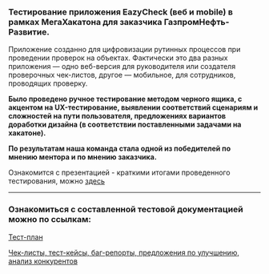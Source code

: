 ### **Тестирование приложения EazyCheck (веб и mobile) в рамках МегаХакатона для заказчика ГазпромНефть-Развитие.**

Приложение созданно для цифровизации  рутинных  процессов  при проведении  проверок  на  объектах.
Фактически это два разных приложения — одно веб-версия для  руководителя  или  создателя проверочных чек-листов, другое —  мобильное, для сотрудников, проводящих проверку.

**Было проведено ручное тестирование методом черного ящика, с акцентом на UX-тестирование, выявлении соответствий сценариям и сложностей на пути пользователя, предложениях вариантов доработки дизайна (в соответствии поставленными задачами на хакатоне).**

**По результатам наша команда стала одной из победителей по мнению ментора и по мнению заказчика.**

Ознакомится с презентацией - краткими итогами проведенного тестирования, можно [здесь](https://docs.google.com/presentation/d/1AyZzzIKxaOR489DngGYk9xFaA3iHoZ3DCsfnrzMbWfQ/edit#slide=id.p)

___________________
### Ознакомиться с составленной тестовой документацией можно по ссылкам:
[Тест-план](https://docs.google.com/document/d/128kADcrOx7t1g9ldUCOJL4RqXMrj8RBj88Jr21K9BAo/edit?tab=t.0)

[Чек-листы, тест-кейсы, баг-репорты, предложения по улучшению, анализ конкурентов](https://docs.google.com/spreadsheets/d/13Kpr2x4RUtQgT-0tql39hbKnpmewtQKV7gIcm5blFyM/edit?gid=1117042019#gid=1117042019)
